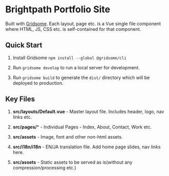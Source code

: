 # Brightpath Portfolio Site

Built with [Gridsome](https://www.gridsome.org). Each layout, page etc. is a Vue single file component where HTML, JS, CSS etc. is self-contained for that component.

## Quick Start

1. Install Gridsome `npm install --global @gridsome/cli`

2. Run `gridsome develop` to run a local server for development.

3. Run `gridsome build` to generate the `dist/` directory which will be deployed to production.

## Key Files

1. **src/layouts/Default.vue** - Master layout file. Includes header, logo, nav links etc.

2. **src/pages/*** - Individual Pages - Index, About, Contact, Work etc.

3. **src/assets** - Image, font and other non-html assets.

4. **src/i18n/i18n** - EN/JA translation file. Add home page slides, nav links here.

5. **src/assets** - Static assets to be served as is(without any compression/processing etc.)

